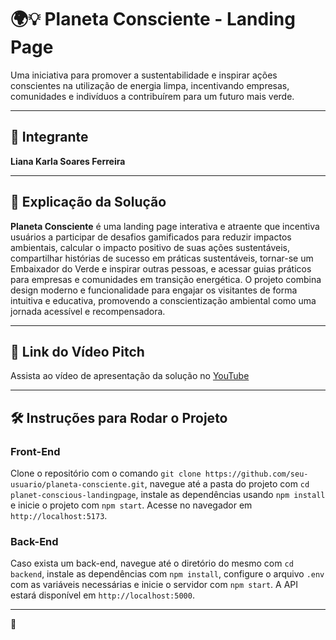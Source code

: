 # 🌍💡 Planeta Consciente - Landing Page 

Uma iniciativa para promover a sustentabilidade e inspirar ações conscientes na utilização de energia limpa, incentivando empresas, comunidades e indivíduos a contribuírem para um futuro mais verde.  

---

## 🚀 Integrante  
**Liana Karla Soares Ferreira**  

---

## 📝 Explicação da Solução  
**Planeta Consciente** é uma landing page interativa e atraente que incentiva usuários a participar de desafios gamificados para reduzir impactos ambientais, calcular o impacto positivo de suas ações sustentáveis, compartilhar histórias de sucesso em práticas sustentáveis, tornar-se um Embaixador do Verde e inspirar outras pessoas, e acessar guias práticos para empresas e comunidades em transição energética. O projeto combina design moderno e funcionalidade para engajar os visitantes de forma intuitiva e educativa, promovendo a conscientização ambiental como uma jornada acessível e recompensadora.  

---

## 🎥 Link do Vídeo Pitch  
Assista ao vídeo de apresentação da solução no [YouTube](https://youtube.com) 

---

## 🛠️ Instruções para Rodar o Projeto  
### Front-End  
Clone o repositório com o comando `git clone https://github.com/seu-usuario/planeta-consciente.git`, navegue até a pasta do projeto com `cd planet-conscious-landingpage`, instale as dependências usando `npm install` e inicie o projeto com `npm start`. Acesse no navegador em `http://localhost:5173`.  

### Back-End  
Caso exista um back-end, navegue até o diretório do mesmo com `cd backend`, instale as dependências com `npm install`, configure o arquivo `.env` com as variáveis necessárias e inicie o servidor com `npm start`. A API estará disponível em `http://localhost:5000`.  

---

💚
